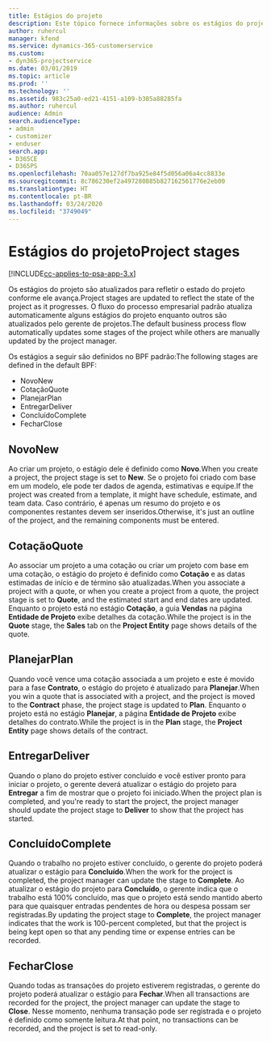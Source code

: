 ```yaml
---
title: Estágios do projeto
description: Este tópico fornece informações sobre os estágios do projeto.
author: ruhercul
manager: kfend
ms.service: dynamics-365-customerservice
ms.custom:
- dyn365-projectservice
ms.date: 03/01/2019
ms.topic: article
ms.prod: ''
ms.technology: ''
ms.assetid: 983c25a0-ed21-4151-a109-b385a88285fa
ms.author: ruhercul
audience: Admin
search.audienceType:
- admin
- customizer
- enduser
search.app:
- D365CE
- D365PS
ms.openlocfilehash: 70aa057e127df7ba925e84f5d056a06a4cc8833e
ms.sourcegitcommit: 8c786230ef2a497280885b827162561776e2eb00
ms.translationtype: HT
ms.contentlocale: pt-BR
ms.lasthandoff: 03/24/2020
ms.locfileid: "3749049"
---
```

# <a name="project-stages"></a><span data-ttu-id="15118-103">Estágios do projeto</span><span class="sxs-lookup"><span data-stu-id="15118-103">Project stages</span></span> 

[!INCLUDE[cc-applies-to-psa-app-3.x](../includes/cc-applies-to-psa-app-3x.md)]

<span data-ttu-id="15118-104">Os estágios do projeto são atualizados para refletir o estado do projeto conforme ele avança.</span><span class="sxs-lookup"><span data-stu-id="15118-104">Project stages are updated to reflect the state of the project as it progresses.</span></span> <span data-ttu-id="15118-105">O fluxo do processo empresarial padrão atualiza automaticamente alguns estágios do projeto enquanto outros são atualizados pelo gerente de projetos.</span><span class="sxs-lookup"><span data-stu-id="15118-105">The default business process flow automatically updates some stages of the project while others are manually updated by the project manager.</span></span> 

<span data-ttu-id="15118-106">Os estágios a seguir são definidos no BPF padrão:</span><span class="sxs-lookup"><span data-stu-id="15118-106">The following stages are defined in the default BPF:</span></span>

- <span data-ttu-id="15118-107">Novo</span><span class="sxs-lookup"><span data-stu-id="15118-107">New</span></span>
- <span data-ttu-id="15118-108">Cotação</span><span class="sxs-lookup"><span data-stu-id="15118-108">Quote</span></span>
- <span data-ttu-id="15118-109">Planejar</span><span class="sxs-lookup"><span data-stu-id="15118-109">Plan</span></span>
- <span data-ttu-id="15118-110">Entregar</span><span class="sxs-lookup"><span data-stu-id="15118-110">Deliver</span></span>
- <span data-ttu-id="15118-111">Concluído</span><span class="sxs-lookup"><span data-stu-id="15118-111">Complete</span></span>
- <span data-ttu-id="15118-112">Fechar</span><span class="sxs-lookup"><span data-stu-id="15118-112">Close</span></span> 

## <a name="new"></a><span data-ttu-id="15118-113">Novo</span><span class="sxs-lookup"><span data-stu-id="15118-113">New</span></span>

<span data-ttu-id="15118-114">Ao criar um projeto, o estágio dele é definido como **Novo**.</span><span class="sxs-lookup"><span data-stu-id="15118-114">When you create a project, the project stage is set to **New**.</span></span> <span data-ttu-id="15118-115">Se o projeto foi criado com base em um modelo, ele pode ter dados de agenda, estimativas e equipe.</span><span class="sxs-lookup"><span data-stu-id="15118-115">If the project was created from a template, it might have schedule, estimate, and team data.</span></span> <span data-ttu-id="15118-116">Caso contrário, é apenas um resumo do projeto e os componentes restantes devem ser inseridos.</span><span class="sxs-lookup"><span data-stu-id="15118-116">Otherwise, it's just an outline of the project, and the remaining components must be entered.</span></span>

## <a name="quote"></a><span data-ttu-id="15118-117">Cotação</span><span class="sxs-lookup"><span data-stu-id="15118-117">Quote</span></span>

<span data-ttu-id="15118-118">Ao associar um projeto a uma cotação ou criar um projeto com base em uma cotação, o estágio do projeto é definido como **Cotação** e as datas estimadas de início e de término são atualizadas.</span><span class="sxs-lookup"><span data-stu-id="15118-118">When you associate a project with a quote, or when you create a project from a quote, the project stage is set to **Quote**, and the estimated start and end dates are updated.</span></span> <span data-ttu-id="15118-119">Enquanto o projeto está no estágio **Cotação**, a guia **Vendas** na página **Entidade de Projeto** exibe detalhes da cotação.</span><span class="sxs-lookup"><span data-stu-id="15118-119">While the project is in the **Quote** stage, the **Sales** tab on the **Project Entity** page shows details of the quote.</span></span>

## <a name="plan"></a><span data-ttu-id="15118-120">Planejar</span><span class="sxs-lookup"><span data-stu-id="15118-120">Plan</span></span>

<span data-ttu-id="15118-121">Quando você vence uma cotação associada a um projeto e este é movido para a fase **Contrato**, o estágio do projeto é atualizado para **Planejar**.</span><span class="sxs-lookup"><span data-stu-id="15118-121">When you win a quote that is associated with a project, and the project is moved to the **Contract** phase, the project stage is updated to **Plan**.</span></span> <span data-ttu-id="15118-122">Enquanto o projeto está no estágio **Planejar**, a página **Entidade de Projeto** exibe detalhes do contrato.</span><span class="sxs-lookup"><span data-stu-id="15118-122">While the project is in the **Plan** stage, the **Project Entity** page shows details of the contract.</span></span>

## <a name="deliver"></a><span data-ttu-id="15118-123">Entregar</span><span class="sxs-lookup"><span data-stu-id="15118-123">Deliver</span></span>

<span data-ttu-id="15118-124">Quando o plano do projeto estiver concluído e você estiver pronto para iniciar o projeto, o gerente deverá atualizar o estágio do projeto para **Entregar** a fim de mostrar que o projeto foi iniciado.</span><span class="sxs-lookup"><span data-stu-id="15118-124">When the project plan is completed, and you're ready to start the project, the project manager should update the project stage to **Deliver** to show that the project has started.</span></span>

## <a name="complete"></a><span data-ttu-id="15118-125">Concluído</span><span class="sxs-lookup"><span data-stu-id="15118-125">Complete</span></span> 

<span data-ttu-id="15118-126">Quando o trabalho no projeto estiver concluído, o gerente do projeto poderá atualizar o estágio para **Concluído**.</span><span class="sxs-lookup"><span data-stu-id="15118-126">When the work for the project is completed, the project manager can update the stage to **Complete**.</span></span> <span data-ttu-id="15118-127">Ao atualizar o estágio do projeto para **Concluído**, o gerente indica que o trabalho está 100% concluído, mas que o projeto está sendo mantido aberto para que quaisquer entradas pendentes de hora ou despesa possam ser registradas.</span><span class="sxs-lookup"><span data-stu-id="15118-127">By updating the project stage to **Complete**, the project manager indicates that the work is 100-percent completed, but that the project is being kept open so that any pending time or expense entries can be recorded.</span></span>

## <a name="close"></a><span data-ttu-id="15118-128">Fechar</span><span class="sxs-lookup"><span data-stu-id="15118-128">Close</span></span>

<span data-ttu-id="15118-129">Quando todas as transações do projeto estiverem registradas, o gerente do projeto poderá atualizar o estágio para **Fechar**.</span><span class="sxs-lookup"><span data-stu-id="15118-129">When all transactions are recorded for the project, the project manager can update the stage to **Close**.</span></span> <span data-ttu-id="15118-130">Nesse momento, nenhuma transação pode ser registrada e o projeto é definido como somente leitura.</span><span class="sxs-lookup"><span data-stu-id="15118-130">At that point, no transactions can be recorded, and the project is set to read-only.</span></span>
